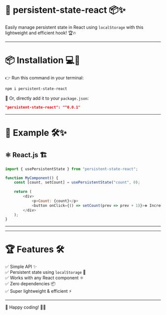 # 🚀 persistent-state-react 📦✨

Easily manage persistent state in React using `localStorage` with this lightweight and efficient hook! 🏆🔥

---

# 📦 Installation 💻🔧

👉 Run this command in your terminal:

```bash
npm i persistent-state-react
```

🎯 Or, directly add it to your `package.json`:

```json
"persistent-state-react": "^0.0.1"
```

---

# 🚀 Example 🛠️✨
## ⚛️ React.js 🏗️

```javascript
import { usePersistentState } from "persistent-state-react";

function MyComponent() {
    const [count, setCount] = usePersistentState("count", 0);
    
    return (
        <div>
            <p>Count: {count}</p>
            <button onClick={() => setCount(prev => prev + 1)}>➕ Increment</button>
        </div>
    );
}
```

---

<!-- # 🎭 Live Demo 🚀🌟

Check it out in action 👉 [CodeSandbox](https://codesandbox.io/) 🎨💡  -->

---

# 🏆 Features 🛠️

✅ Simple API ✨  
✅ Persistent state using `localStorage` 💾  
✅ Works with any React component ⚛️  
✅ Zero dependencies 📦  
✅ Super lightweight & efficient ⚡

---

<!-- # 📸 Snapshot 💖

*(Add a relevant screenshot here! 🖼️)* -->

🎉 Happy coding! 🚀🔥